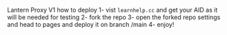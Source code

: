 Lantern Proxy
V1
how to deploy 
1- vist ``learnhelp.cc`` and get your AID as it will be needed for testing
2- fork the repo
3- open the forked repo settings and head to pages and deploy it on branch /main
4- enjoy!